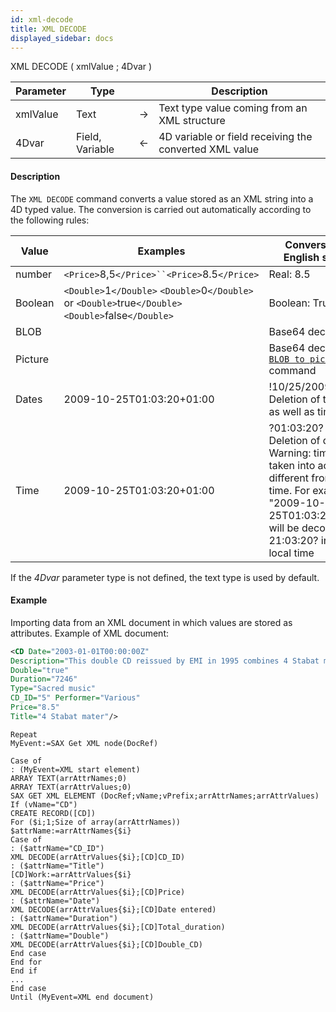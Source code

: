 ```yaml
---
id: xml-decode
title: XML DECODE
displayed_sidebar: docs
---
```



<!-- REF #_command_.XML DECODE.Syntax-->XML DECODE ( xmlValue ; 4Dvar )<!-- END REF-->


<!-- REF #_command_.XML DECODE.Params -->
|Parameter|Type||Description|
|---------|--- |:---:|------|
|xmlValue|Text|->|Text type value coming from an XML structure|
|4Dvar|Field, Variable|<-|4D variable or field receiving the converted XML value|
<!-- END REF -->


#### Description




The `XML DECODE` command converts a value stored as an XML string into a 4D typed value. The conversion is carried out automatically according to the following rules:     


|Value |Examples  |Conversion on English system |
|-----------|------------|---|
| number    | `<Price>`8,5`</Price>``<Price>`8.5`</Price>`| Real: 8.5  |
| Boolean   | `<Double>`1`</Double>` `<Double>`0`</Double>` or `<Double>`true`</Double>` `<Double>`false`</Double>` | Boolean: True/False|
| BLOB      | | Base64 decoding |
| Picture   || Base64 decoding + [`BLOB to picture`](blob-to-picture.md) command|
| Dates     | 2009-10-25T01:03:20+01:00|  !10/25/2009! -> Deletion of time part as well as time zone|
| Time      | 2009-10-25T01:03:20+01:00| ?01:03:20? -> Deletion of date part. Warning: time zone is taken into account if different from local time. For example: "2009-10-25T01:03:20+05:00" will be decoded ?21:03:20? in UTC+1 local time |


If the *4Dvar* parameter type is not defined, the text type is used by default. 


#### Example


Importing data from an XML document in which values are stored as attributes.
Example of XML document:

```xml
<CD Date="2003-01-01T00:00:00Z" 
Description="This double CD reissued by EMI in 1995 combines 4 Stabat mater hymns. One by Rossini interpreted by the Berlin Symphony Orchestra, directed by Karl Forster. Followed by a work of Verdi, by the Philharmonic Orchestra, directed by Carlo Maria Giulini. On the second CD, you will find Francis Poulenc interpreted by Régine Crespin. This compilation ends with a little-known version, that of the Polish composer Karol Szymanowski. Polish National Radio Symphony Orchestra directed by Antoni Wit"
Double="true"
Duration="7246"
Type="Sacred music"
CD_ID="5" Performer="Various"
Price="8.5"
Title="4 Stabat mater"/>
```

```4d
Repeat 
MyEvent:=SAX Get XML node(DocRef)

Case of
: (MyEvent=XML start element)
ARRAY TEXT(arrAttrNames;0)
ARRAY TEXT(arrAttrValues;0)
SAX GET XML ELEMENT (DocRef;vName;vPrefix;arrAttrNames;arrAttrValues)
If (vName="CD")
CREATE RECORD([CD])
For ($i;1;Size of array(arrAttrNames))
$attrName:=arrAttrNames{$i}
Case of
: ($attrName="CD_ID")
XML DECODE(arrAttrValues{$i};[CD]CD_ID)
: ($attrName="Title")
[CD]Work:=arrAttrValues{$i}
: ($attrName="Price")
XML DECODE(arrAttrValues{$i};[CD]Price)
: ($attrName="Date")
XML DECODE(arrAttrValues{$i};[CD]Date entered)
: ($attrName="Duration")
XML DECODE(arrAttrValues{$i};[CD]Total_duration)
: ($attrName="Double")
XML DECODE(arrAttrValues{$i};[CD]Double_CD)
End case
End for
End if
...
End case
Until (MyEvent=XML end document)
```



